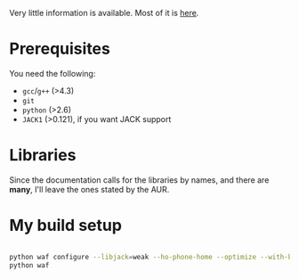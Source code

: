 Very little information is available.
Most of it is [here](https://ardour.org/building_linux.html).

# Prerequisites

You need the following:

- `gcc`/`g++` (>4.3)
- `git`
- `python` (>2.6)
- `JACK1` (>0.121), if you want JACK support

# Libraries

Since the documentation calls for the libraries by names, and there are **many**, I'll leave the ones stated by the AUR.

# My build setup

```sh

python waf configure --libjack=weak --ho-phone-home --optimize --with-backends=alsa,dummy,jack,pulseaudio
python waf

```
